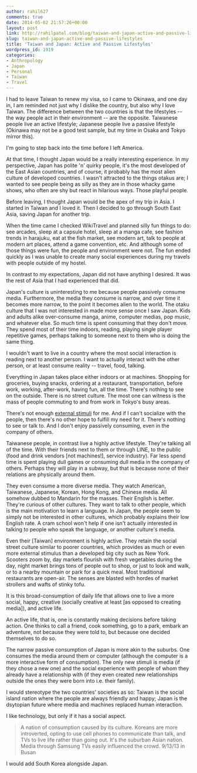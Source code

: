```yaml
---
author: rahil627
comments: true
date: 2014-05-02 21:57:26+00:00
layout: post
link: http://rahilpatel.com/blog/taiwan-and-japan-active-and-passive-lifestyles/
slug: taiwan-and-japan-active-and-passive-lifestyles
title: 'Taiwan and Japan: Active and Passive Lifestyles'
wordpress_id: 1919
categories:
- Anthropology
- Japan
- Personal
- Taiwan
- Travel
---
```


I had to leave Taiwan to renew my visa, so I came to Okinawa, and one day in, I am reminded not just why I dislike the country, but also why I love Taiwan. The difference between the two countries is that the lifestyles -- the way people act in their environment -- are the opposite. Taiwanese people live an active lifestyle; Japanese people live a passive lifestyle (Okinawa may not be a good test sample, but my time in Osaka and Tokyo mirror this).                    

I'm going to step back into the time before I left America.

At that time, I thought Japan would be a really interesting experience. In my perspective, Japan has polite 'n' quirky people, it's the most developed of the East Asian countries, and of course, it probably has the most alien culture of developed countries. I wasn't attracted to the things otakus are; I wanted to see people being as silly as they are in those whacky game shows, who often are shy but react in hilarious ways. Those playful people. 

Before leaving, I thought Japan would be the apex of my trip in Asia. I started in Taiwan and I loved it. Then I decided to go through South East Asia, saving Japan for another trip.

When the time came I checked WikiTravel and planned silly fun things to do: see arcades, sleep at a capsule hotel, sleep at a manga cafe, see fashion trends in harajuku, eat at the fish market, see modern art, talk to people at modern art places, attend a game convention, etc. And although some of those things were fun, the people and environment were not. The fun ended quickly as I was unable to create many social experiences during my travels with people outside of my hostel.

In contrast to my expectations, Japan did not have anything I desired. It was the rest of Asia that I had experienced that did.

Japan's culture is uninteresting to me because people passively consume media. Furthermore, the media they consume is narrow, and over time it becomes more narrow, to the point it becomes alien to the world. The otaku culture that I was not interested in made more sense once I saw Japan. Kids and adults alike over-consume manga, anime, computer medias, pop music, and whatever else. So much time is spent consuming that they don't move. They spend most of their time indoors, reading, playing single player repetitive games, perhaps talking to someone next to them who is doing the same thing.

I wouldn't want to live in a country where the most social interaction is reading next to another person. I want to actually interact with the other person, or at least consume reality -- travel, food, talking.

Everything in Japan takes place either indoors or at machines. Shopping for groceries, buying snacks, ordering at a restaurant, transportation, before work, working, after-work, having fun, all the time. There's nothing to see on the outside. There is no street culture. The most one can witness is the mass of people commuting to and from work in Tokyo's busy areas.

There's not enough [external stimuli](http://www.rahilpatel.com/blog/creativity-external-stimuli-cities-and-suburbs) for me. And if I can't socialize with the people, then there's no other hope to fulfill my need for it. There's nothing to see or talk to. And I don't enjoy passively consuming, even in the company of others.

Taiwanese people, in contrast live a highly active lifestyle. They're talking all of the time. With their friends next to them or through LINE, to the public (food and drink vendors [not machines!], service industry). Far less spend time is spent playing dull games or consuming dull media in the company of others. Perhaps they will play in a subway, but that is because none of their relations are physically around them.

They even consume a more diverse media. They watch American, Taiwanese, Japanese, Korean, Hong Kong, and Chinese media. All somehow dubbed to Mandarin for the masses. Their English is better. They're curious of other cultures. They want to talk to other people, which is the main motivation to learn a language. In Japan, the people seem to simply not be interested in other cultures, which probably explains their low English rate. A cram school won't help if one isn't actually interested in talking to people who speak the language, or another culture's media.

Even their [Taiwan] environment is highly active. They retain the social street culture similar to poorer countries, which provides as much or even more external stimulus than a developed big city such as New York. Scooters zoom by, day markets flourish with fresh vegetables during the day, night market brings tons of people out to shop, or just to look and walk, or to a nearby mountain or park for a quick meal. Most traditional restaurants are open-air. The senses are blasted with hordes of market strollers and wafts of stinky tofu.

It is this broad-consumption of daily life that allows one to live a more social, happy, creative (socially creative at least [as opposed to creating media]), and active life.

An active life, that is, one is constantly making decisions before taking action. One thinks to call a friend, cook something, go to a park, embark an adventure, not because they were told to, but because one decided themselves to do so.

The narrow passive consumption of Japan is more akin to the suburbs. One consumes the media around them or computer (although the computer is a more interactive form of consumption). The only new stimuli is media (if they chose a new one) and the social experience with people of whom they already have a relationship with (if they even created new relationships outside the ones they were born into i.e. their family).

I would stereotype the two countries' societies as so: Taiwan is the social island nation where the people are always friendly and happy; Japan is the dsytopian future where media and machines replaced human interaction.

I like technology, but only if it has a social aspect.





<blockquote>
A nation of consumption caused by its culture. Koreans are more introverted, opting to use cell phones to communicate than talk, and TVs to live life rather than going out. It's the suburban Asian nation. Media through Samsung TVs easily influenced the crowd.
9/13/13 in Busan
</blockquote>



I would add South Korea alongside Japan.
